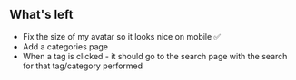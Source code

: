 ## What's left
* Fix the size of my avatar so it looks nice on mobile ✅
* Add a categories page
* When a tag is clicked - it should go to the search page with the search for that tag/category performed

